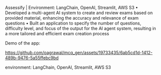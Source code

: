 Assessify | Environment: LangChain, OpenAI, Streamlit, AWS S3
• Developed a multi-agent AI system to create and review exams based on provided material, enhancing the accuracy
and relevance of exam questions
• Built an application to specify the number of questions, difficulty level, and focus of the output for the AI agent
system, resulting in a more tailored and efficient exam creation process

Demo of the app:

https://github.com/oagrawal/mcq_gen/assets/19733435/6ab5cd1d-1412-489b-9476-5a55ffebc9bd

environment: LangChain, OpenAI, Streamlit, AWS S3
